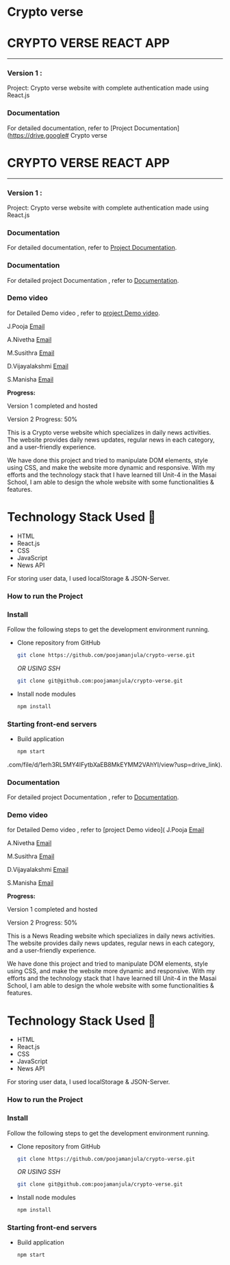 # Crypto verse

# CRYPTO VERSE REACT APP

-----
### Version 1 : 
Project: Crypto verse website with complete authentication made using React.js
### Documentation
For detailed documentation, refer to [Project Documentation](https://drive.google# Crypto verse

# CRYPTO VERSE REACT APP

-----
### Version 1 : 
Project: Crypto verse website with complete authentication made using React.js
### Documentation
For detailed documentation, refer to [Project Documentation](https://drive.google.com/file/d/1erh3RL5MY4IFytbXaEB8MkEYMM2VAhYI/view?usp=drive_link).

### Documentation
For detailed project Documentation , refer to [Documentation](https://drive.google.com/drive/folders/1uWSAA1DHTdVttzEEkPV1_O6PAys0kM7I?usp=drive_link).
### Demo video
for Detailed Demo video , refer to [project Demo video](https://drive.google.com/drive/folders/1uWSAA1DHTdVttzEEkPV1_O6PAys0kM7I?usp=drive_link).

J.Pooja
[Email](pooja90031@gmail.com)

A.Nivetha
[Email](jknivi078@gmail.com)

M.Susithra
[Email](susithramohan1314@gmail.com)

D.Vijayalakshmi
[Email](viji11282004@gmail.com)

S.Manisha
[Email](manishasubash7358@gmail.com)

**Progress:**

Version 1 completed and hosted

Version 2 Progress: 50%

This is a Crypto verse website which specializes in daily news activities. The website provides daily news updates, regular news in each category, and a user-friendly experience.

We have done this project and tried to manipulate DOM elements, style using CSS, and make the website more dynamic and responsive. With my efforts and the technology stack that I have learned till Unit-4 in the Masai School, I am able to design the whole website with some functionalities & features.

# Technology Stack Used 🌟
* HTML
* React.js
* CSS
* JavaScript
* News API

For storing user data, I used localStorage & JSON-Server.

### How to run the Project
### Install

Follow the following steps to get the development environment running.

* Clone repository from GitHub

  ```bash
  git clone https://github.com/poojamanjula/crypto-verse.git
  ```

   _OR USING SSH_

  ```bash
  git clone git@github.com:poojamanjula/crypto-verse.git
  ```

* Install node modules

   ```bash
   npm install
   ```

### Starting front-end servers

* Build application

  ```bash
  npm start
  ```


.com/file/d/1erh3RL5MY4IFytbXaEB8MkEYMM2VAhYI/view?usp=drive_link).

### Documentation
For detailed project Documentation , refer to [Documentation](https://drive.google.com/drive/folders/1uWSAA1DHTdVttzEEkPV1_O6PAys0kM7I?usp=drive_link).
### Demo video
for Detailed Demo video , refer to [project Demo video](
J.Pooja
[Email](pooja90031@gmail.com)

A.Nivetha
[Email](jknivi078@gmail.com)

M.Susithra
[Email](susithramohan1314@gmail.com)

D.Vijayalakshmi
[Email](viji11282004@gmail.com)

S.Manisha
[Email](manishasubash7358@gmail.com)

**Progress:**

Version 1 completed and hosted

Version 2 Progress: 50%

This is a News Reading website which specializes in daily news activities. The website provides daily news updates, regular news in each category, and a user-friendly experience.

We have done this project and tried to manipulate DOM elements, style using CSS, and make the website more dynamic and responsive. With my efforts and the technology stack that I have learned till Unit-4 in the Masai School, I am able to design the whole website with some functionalities & features.

# Technology Stack Used 🌟
* HTML
* React.js
* CSS
* JavaScript
* News API

For storing user data, I used localStorage & JSON-Server.

### How to run the Project
### Install

Follow the following steps to get the development environment running.

* Clone repository from GitHub

  ```bash
  git clone https://github.com/poojamanjula/crypto-verse.git
  ```

   _OR USING SSH_

  ```bash
  git clone git@github.com:poojamanjula/crypto-verse.git
  ```

* Install node modules

   ```bash
   npm install
   ```

### Starting front-end servers

* Build application

  ```bash
  npm start
  ```


